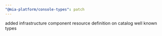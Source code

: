 ```yaml
---
"@mia-platform/console-types": patch
---
```


added infrastructure component resource definition on catalog well known types
